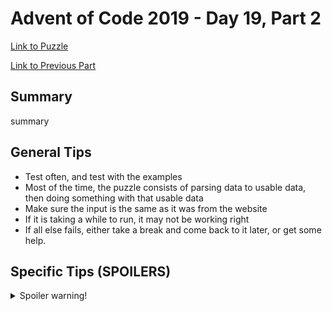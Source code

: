 # Advent of Code 2019 - Day 19, Part 2

[Link to Puzzle](https://adventofcode.com/2019/day/19#part2)

[Link to Previous Part](https://github.com/CodingAP/unofficial-aoc-syllabus/blob/main/years/2019/day19/part1.md)

## Summary
summary

## General Tips
- Test often, and test with the examples
- Most of the time, the puzzle consists of parsing data to usable data, then doing something with that usable data
- Make sure the input is the same as it was from the website
- If it is taking a while to run, it may not be working right
- If all else fails, either take a break and come back to it later, or get some help.

## Specific Tips (SPOILERS)
<details> <summary>Spoiler warning!</summary>

specific tips

</details>